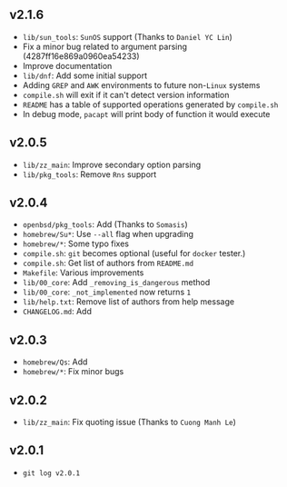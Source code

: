 ## v2.1.6

* `lib/sun_tools`: `SunOS` support (Thanks to `Daniel YC Lin`)
* Fix a minor bug related to argument parsing (4287ff16e869a0960ea54233)
* Improve documentation
* `lib/dnf`: Add some initial support
* Adding `GREP` and `AWK` environments to future non-`Linux` systems
* `compile.sh` will exit if it can't detect version information
* `README` has a table of supported operations generated by `compile.sh`
* In debug mode, `pacapt` will print body of function it would execute

## v2.0.5

* `lib/zz_main`: Improve secondary option parsing
* `lib/pkg_tools`: Remove `Rns` support

## v2.0.4

* `openbsd/pkg_tools`: Add (Thanks to `Somasis`)
* `homebrew/Su*`: Use `--all` flag when upgrading
* `homebrew/*`: Some typo fixes
* `compile.sh`: `git` becomes optional (useful for `docker` tester.)
* `compile.sh`: Get list of authors from `README.md`
* `Makefile`: Various improvements
* `lib/00_core`: Add `_removing_is_dangerous` method
* `lib/00_core`: `_not_implemented` now returns `1`
* `lib/help.txt`: Remove list of authors from help message
* `CHANGELOG.md`: Add

## v2.0.3

* `homebrew/Qs`: Add
* `homebrew/*`: Fix minor bugs

## v2.0.2

* `lib/zz_main`: Fix quoting issue (Thanks to `Cuong Manh Le`)

## v2.0.1

* `git log v2.0.1`
